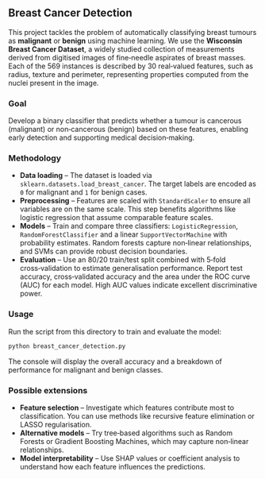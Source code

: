 ## Breast Cancer Detection

This project tackles the problem of automatically classifying breast tumours
as **malignant** or **benign** using machine learning.  We use the
**Wisconsin Breast Cancer Dataset**, a widely studied collection of
measurements derived from digitised images of fine‑needle aspirates of
breast masses.  Each of the 569 instances is described by 30 real‑valued
features, such as radius, texture and perimeter, representing properties
computed from the nuclei present in the image.

### Goal

Develop a binary classifier that predicts whether a tumour is cancerous
(malignant) or non‑cancerous (benign) based on these features, enabling
early detection and supporting medical decision‑making.

### Methodology

* **Data loading** – The dataset is loaded via
  `sklearn.datasets.load_breast_cancer`.  The target labels are encoded
  as `0` for malignant and `1` for benign cases.
* **Preprocessing** – Features are scaled with `StandardScaler` to ensure
  all variables are on the same scale.  This step benefits algorithms
  like logistic regression that assume comparable feature scales.
* **Models** – Train and compare three classifiers: `LogisticRegression`,
  `RandomForestClassifier` and a linear `SupportVectorMachine` with
  probability estimates.  Random forests capture non‑linear
  relationships, and SVMs can provide robust decision boundaries.
* **Evaluation** – Use an 80/20 train/test split combined with 5‑fold
  cross‑validation to estimate generalisation performance.  Report test
  accuracy, cross‑validated accuracy and the area under the ROC curve
  (AUC) for each model.  High AUC values indicate excellent
  discriminative power.

### Usage

Run the script from this directory to train and evaluate the model:

```bash
python breast_cancer_detection.py
```

The console will display the overall accuracy and a breakdown of
performance for malignant and benign classes.

### Possible extensions

* **Feature selection** – Investigate which features contribute most to
  classification.  You can use methods like recursive feature
  elimination or LASSO regularisation.
* **Alternative models** – Try tree‑based algorithms such as Random
  Forests or Gradient Boosting Machines, which may capture non‑linear
  relationships.
* **Model interpretability** – Use SHAP values or coefficient analysis
  to understand how each feature influences the predictions.
